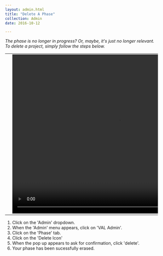 ```yaml
---
layout: admin.html
title: "Delete A Phase"
collection: Admin
date: 2016-10-12

---
```

_The phase is no longer in progress? Or, maybe, it's just no longer relevant. To delete a project, simply follow the steps below._

<table>
<tr>
<td width="50px"></td>
<td width="700px">
<video width="700" height="525" controls>
	<source src="/assets/video/UserProfile/How_to_delete_a_phase.mp4" type="video/mp4">
	Your browser does not support the video tag.
</video>
</td>
<td width="50px"></td>
</tr>
</table>

1.	Click on the 'Admin' dropdown.
2.  When the 'Admin' menu appears, click on 'VAL Admin'.
3.  Click on the 'Phase' tab.
4.  Click on the 'Delete Icon'
5.  When the pop up appears to ask for confirmation, click 'delete'.
6.  Your phase has been sucessfully erased.
